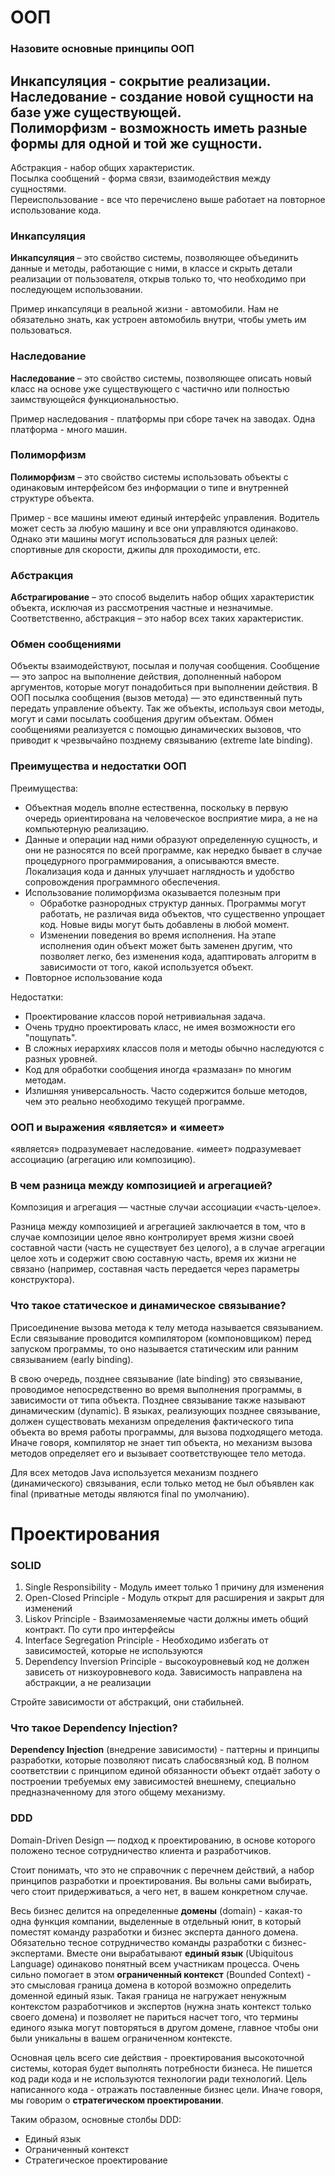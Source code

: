 # ООП
### Назовите основные принципы ООП
Инкапсуляция - сокрытие реализации.  
Наследование - создание новой сущности на базе уже существующей.  
Полиморфизм - возможность иметь разные формы для одной и той же сущности.  
--  
Абстракция - набор общих характеристик.  
Посылка сообщений - форма связи, взаимодействия между сущностями.  
Переиспользование - все что перечислено выше работает на повторное использование кода.  

### Инкапсуляция
**Инкапсуляция** – это свойство системы, позволяющее объединить данные и методы, работающие с ними, в классе и
скрыть детали реализации от пользователя, открыв только то, что необходимо при последующем использовании.

Пример инкапсуляци в реальной жизни - автомобили. Нам не обязательно знать, как устроен автомобиль внутри, чтобы уметь
им пользоваться.

### Наследование
**Наследование** – это свойство системы, позволяющее описать новый класс на основе уже существующего с частично
или полностью заимствующейся функциональностью.

Пример наследования - платформы при сборе тачек на заводах. Одна платформа - много машин.

### Полиморфизм
**Полиморфизм** – это свойство системы использовать объекты с одинаковым интерфейсом без информации о
типе и внутренней структуре объекта.

Пример - все машины имеют единый интерфейс управления. Водитель может сесть за любую машину и все они управляются
одинаково. Однако эти машины могут использоваться для разных целей: спортивные для скорости, джипы для проходимости, етс.

### Абстракция
**Абстрагирование** – это способ выделить набор общих характеристик объекта, исключая из рассмотрения частные и
незначимые. Соответственно, абстракция – это набор всех таких характеристик.

### Обмен сообщениями
Объекты взаимодействуют, посылая и получая сообщения. Сообщение — это запрос на выполнение действия, дополненный
набором аргументов, которые могут понадобиться при выполнении действия. В ООП посылка сообщения (вызов метода) —
это единственный путь передать управление объекту. Так же объекты, используя свои методы, могут и сами посылать
сообщения другим объектам. Обмен сообщениями реализуется с помощью динамических вызовов, что приводит к чрезвычайно
позднему связыванию (extreme late binding).

### Преимущества и недостатки ООП
Преимущества:
+ Объектная модель вполне естественна, поскольку в первую очередь ориентирована на человеческое восприятие мира,
  а не на компьютерную реализацию.
+ Данные и операции над ними образуют определенную сущность, и они не разносятся по всей программе, как нередко бывает
  в случае процедурного программирования, а описываются вместе. Локализация кода и данных улучшает наглядность и
  удобство сопровождения программного обеспечения.
+ Использование полиморфизма оказывается полезным при
    + Обработке разнородных структур данных. Программы могут работать, не различая вида объектов, что
      существенно упрощает код. Новые виды могут быть добавлены в любой момент.
    + Изменении поведения во время исполнения. На этапе исполнения один объект может быть заменен другим, что
      позволяет легко, без изменения кода, адаптировать алгоритм в зависимости от того, какой используется объект.
+ Повторное использование кода

Недостатки:
+ Проектирование классов порой нетривиальная задача.
+ Очень трудно проектировать класс, не имея возможности его "пощупать".
+ В сложных иерархиях классов поля и методы обычно наследуются с разных уровней.
+ Код для обработки сообщения иногда «размазан» по многим методам.
+ Излишняя универсальность. Часто содержится больше методов, чем это реально необходимо текущей программе.

### ООП и выражения «является» и «имеет»
«является» подразумевает наследование. «имеет» подразумевает ассоциацию (агрегацию или композицию).

### В чем разница между композицией и агрегацией?
Композиция и агрегация — частные случаи ассоциации «часть-целое».

Разница между композицией и агрегацией заключается в том, что в случае композиции целое явно контролирует время
жизни своей составной части (часть не существует без целого), а в случае агрегации целое хоть и содержит свою
составную часть, время их жизни не связано (например, составная часть передается через параметры конструктора).

### Что такое статическое и динамическое связывание?
Присоединение вызова метода к телу метода называется связыванием. Если связывание проводится компилятором
(компоновщиком) перед запуском программы, то оно называется статическим или ранним связыванием (early binding).

В свою очередь, позднее связывание (late binding) это связывание, проводимое непосредственно во время выполнения
программы, в зависимости от типа объекта. Позднее связывание также называют динамическим (dynamic). В языках,
реализующих позднее связывание, должен существовать механизм определения фактического типа объекта во время работы
программы, для вызова подходящего метода. Иначе говоря, компилятор не знает тип объекта, но механизм вызова
методов определяет его и вызывает соответствующее тело метода.

Для всех методов Java используется механизм позднего (динамического) связывания, если только метод не был
объявлен как final (приватные методы являются final по умолчанию).

# Проектирования

### SOLID
1) Single Responsibility - Модуль имеет только 1 причину для изменения
2) Open-Closed Principle - Модуль открыт для расширения и закрыт для изменений
3) Liskov Principle - Взаимозаменяемые части должны иметь общий контракт. По сути про интерфейсы
4) Interface Segregation Principle - Необходимо избегать от зависимостей, которые не используются
5) Dependency Inversion Principle - высокоуровневый код не должен зависеть от низкоуровневого кода.
   Зависимость направлена на абстракции, а не реализации

Стройте зависимости от абстракций, они стабильней.

### Что такое Dependency Injection?
**Dependency Injection** (внедрение зависимости) - паттерны и принципы разработки, которые позволяют писать
слабосвязный код. В полном соответствии с принципом единой обязанности объект отдаёт заботу о построении требуемых
ему зависимостей внешнему, специально предназначенному для этого общему механизму.

### DDD
Domain-Driven Design — подход к проектированию, в основе которого положено тесное сотрудничество клиента и разработчиков. 

Стоит понимать, что это не справочник с перечнем действий, а набор принципов разработки и проектирования. Вы вольны сами
выбирать, чего стоит придерживаться, а чего нет, в вашем конкретном случае. 

Весь бизнес делится на определенные **домены** (domain) - какая-то одна функция компании, выделенные в отдельный юнит, в 
который поместят команду разработки и бизнес эксперта данного домена. Обязательно тесное сотрудничество команды 
разработки с бизнес-экспертами. Вместе они вырабатывают **единый язык** (Ubiquitous Language) одинаково понятный всем 
участникам процесса. Очень сильно помогает в этом **ограниченный контекст** (Bounded Context) - это смысловая граница 
домена в которой возможно определить доменной единый язык. Такая граница не нагружает ненужным контекстом разработчиков
и экспертов (нужна знать контекст только своего домена) и позволяет не париться насчет того, что термины единого языка
могут повторяться в другом домене, главное чтобы они были уникальны в вашем ограниченном контексте.

Основная цель всего сие действия - проектирования высокоточной системы, которая будет выполнять потребности бизнеса. 
Не пишется код ради кода и не используются технологии ради технологий. Цель написанного кода - отражать поставленные 
бизнес цели. Иначе говоря, мы говорим о **стратегическом проектировании**.

Таким образом, основные столбы DDD:
- Единый язык
- Ограниченный контекст
- Стратегическое проектирование